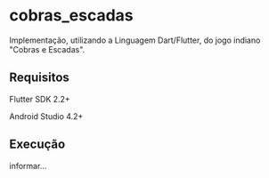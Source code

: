 # cobras_escadas

Implementação, utilizando a Linguagem Dart/Flutter, do jogo indiano "Cobras e Escadas".

## Requisitos

Flutter SDK 2.2+

Android Studio 4.2+

## Execução

informar...

